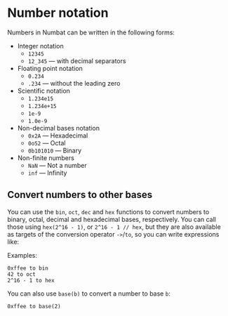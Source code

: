 # Number notation

Numbers in Numbat can be written in the following forms:

* Integer notation
    * `12345`
    * `12_345` — with decimal separators
* Floating point notation
    * `0.234`
    * `.234` — without the leading zero
* Scientific notation
    * `1.234e15`
    * `1.234e+15`
    * `1e-9`
    * `1.0e-9`
* Non-decimal bases notation
    * `0x2A` — Hexadecimal
    * `0o52` — Octal
    * `0b101010` — Binary
* Non-finite numbers
    * `NaN` — Not a number
    * `inf` — Infinity

## Convert numbers to other bases

You can use the `bin`, `oct`, `dec` and `hex` functions to convert numbers to binary, octal, decimal and hexadecimal bases,
respectively. You can call those using `hex(2^16 - 1)`, or `2^16 - 1 // hex`, but they are also available as targets of the
conversion operator `->`/`to`, so you can write expressions like:

Examples:
```nbt
0xffee to bin
42 to oct
2^16 - 1 to hex
```

You can also use `base(b)` to convert a number to base `b`:
```nbt
0xffee to base(2)
```
